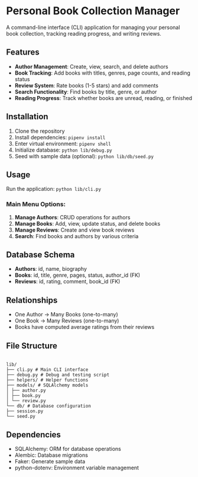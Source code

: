 # Personal Book Collection Manager

A command-line interface (CLI) application for managing your personal book collection, tracking reading progress, and writing reviews.

## Features

- **Author Management**: Create, view, search, and delete authors
- **Book Tracking**: Add books with titles, genres, page counts, and reading status
- **Review System**: Rate books (1-5 stars) and add comments
- **Search Functionality**: Find books by title, genre, or author
- **Reading Progress**: Track whether books are unread, reading, or finished

## Installation

1. Clone the repository
2. Install dependencies: `pipenv install`
3. Enter virtual environment: `pipenv shell`
4. Initialize database: `python lib/debug.py`
5. Seed with sample data (optional): `python lib/db/seed.py`

## Usage

Run the application: `python lib/cli.py`

### Main Menu Options:
1. **Manage Authors**: CRUD operations for authors
2. **Manage Books**: Add, view, update status, and delete books
3. **Manage Reviews**: Create and view book reviews
4. **Search**: Find books and authors by various criteria

## Database Schema

- **Authors**: id, name, biography
- **Books**: id, title, genre, pages, status, author_id (FK)
- **Reviews**: id, rating, comment, book_id (FK)

## Relationships

- One Author → Many Books (one-to-many)
- One Book → Many Reviews (one-to-many)
- Books have computed average ratings from their reviews

## File Structure
```

lib/
├── cli.py # Main CLI interface
├── debug.py # Debug and testing script
├── helpers/ # Helper functions
├── models/ # SQLAlchemy models
│ ├── author.py
│ ├── book.py
│ └── review.py
└── db/ # Database configuration
├── session.py
└── seed.py
```


## Dependencies

- SQLAlchemy: ORM for database operations
- Alembic: Database migrations
- Faker: Generate sample data
- python-dotenv: Environment variable management
